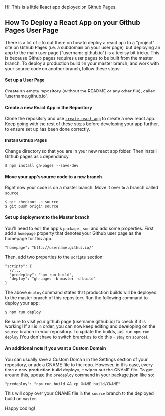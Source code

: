 Hi! This is a little React app deployed on Github Pages.

## How To Deploy a React App on your Github Pages User Page

There is a lot of info out there on how to deploy a react app to a "project" site on Github Pages (i.e. a subdomain on your user page), but deploying an app to the main user page ("username.github.io") is a teensy bit tricky. This is because Github pages requires user pages to be built from the master branch. To deploy a production build on your master branch, and work with your source code on another branch, follow these steps:

#### Set up a User Page

Create an empty repository (without the README or any other file), called 'username.github.io'.

#### Create a new React App in the Repository

Clone the repository and use [`create-react-app`](https://github.com/facebook/create-react-app) to create a new react app. Keep going with the rest of these steps before developing your app further, to ensure set up has been done correctly.

#### Install Github Pages

Change directory so that you are in your new react app folder. Then install Github pages as a dependancy.

`$ npm install gh-pages --save-dev`

#### Move your app's source code to a new branch

Right now your code is on a master branch. Move it over to a branch called `source`.

    $ git checkout -b source
    $ git push origin source


#### Set up deployment to the Master branch

You'll need to edit the app's `package.json` and add some properties. First, add a `homepage` property that denotes your Github user page as the homepage for this app.

`"homepage": "http://username.github.io/"`

Then, add two properties to the `scripts` section:

    "scripts": {
      //...
      "predeploy": "npm run build",
      "deploy": "gh-pages -b master -d build"
    }


The above `deploy` command states that production builds will be deployed to the master branch of this repository. Run the following command to deploy your app:

`$ npm run deploy`

Be sure to visit your github page (username.github.io) to check if it is working! If all is in order, you can now keep editing and developing on the `source` branch in your repository. To update the builds, just run `npm run deploy` (You don't have to switch branches to do this - stay on `source`).

#### An additional note if you want a Custom Domain

You can usually save a Custom Domain in the Settings section of your repository, or add a CNAME file to the repo. However, in this case, every time a new production build deploys, it wipes out the CNAME file. To get around this, update the `predeploy` command in your package.json like so:

`"predeploy": "npm run build && cp CNAME build/CNAME"`

This will copy over your CNAME file in the `source` branch to the deployed build on `master`.  

Happy coding!
